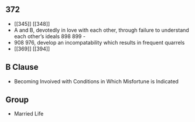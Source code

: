 ## 372
- [[345]] [[348]] 
- A and B, devotedly in love with each other, through failure to understand each other’s ideals 898 899 -
- 908 976, develop an incompatability which results in frequent quarrels
- [[369]] [[394]] 

## B Clause
- Becoming Invoived with Conditions in Which Misfortune is Indicated

## Group
- Married Life

